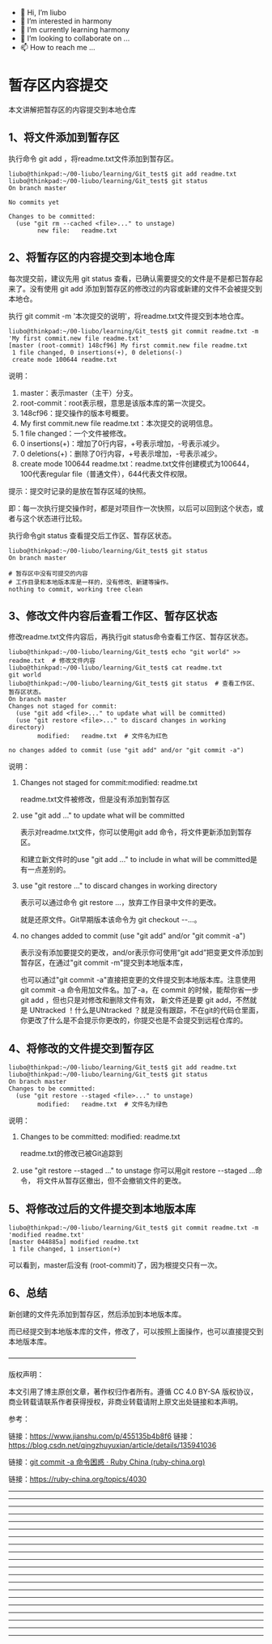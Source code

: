 * 👋 Hi, I’m liubo
* 👀 I’m interested in harmony
* 🌱 I’m currently learning harmony
* 💞️ I’m looking to collaborate on ...
* 📫 How to reach me ...



# 暂存区内容提交

本文讲解把暂存区的内容提交到本地仓库



## 1、将文件添加到暂存区

执行命令 git add ，将readme.txt文件添加到暂存区。

```shell
liubo@thinkpad:~/00-liubo/learning/Git_test$ git add readme.txt
liubo@thinkpad:~/00-liubo/learning/Git_test$ git status
On branch master

No commits yet

Changes to be committed:
  (use "git rm --cached <file>..." to unstage)
        new file:   readme.txt

```



## 2、将暂存区的内容提交到本地仓库

每次提交前，建议先用 git status 查看，已确认需要提交的文件是不是都已暂存起来了。没有使用 git add 添加到暂存区的修改过的内容或新建的文件不会被提交到本地仓。



执行 git commit -m '本次提交的说明'，将readme.txt文件提交到本地仓库。

```shell
liubo@thinkpad:~/00-liubo/learning/Git_test$ git commit readme.txt -m 'My first commit.new file readme.txt'
[master (root-commit) 148cf96] My first commit.new file readme.txt
 1 file changed, 0 insertions(+), 0 deletions(-)
 create mode 100644 readme.txt
```

说明：

1. master：表示master（主干）分支。
2. root-commit：root表示根，意思是该版本库的第一次提交。
3. 148cf96：提交操作的版本号概要。
4. My first commit.new file readme.txt：本次提交的说明信息。
5. 1 file changed：一个文件被修改。
6. 0 insertions(+)：增加了0行内容，+号表示增加，-号表示减少。
7. 0 deletions(+)：删除了0行内容，+号表示增加，-号表示减少。
8. create mode 100644 readme.txt：readme.txt文件创建模式为100644，100代表regular file（普通文件），644代表文件权限。



提示：提交时记录的是放在暂存区域的快照。

即：每一次执行提交操作时，都是对项目作一次快照，以后可以回到这个状态，或者与这个状态进行比较。



执行命令git status 查看提交后工作区、暂存区状态。

```shell
liubo@thinkpad:~/00-liubo/learning/Git_test$ git status
On branch master

# 暂存区中没有可提交的内容
# 工作目录和本地版本库是一样的，没有修改、新建等操作。
nothing to commit, working tree clean 
```



## 3、修改文件内容后查看工作区、暂存区状态

修改readme.txt文件内容后，再执行git status命令查看工作区、暂存区状态。

```shell
liubo@thinkpad:~/00-liubo/learning/Git_test$ echo "git world" >> readme.txt  # 修改文件内容
liubo@thinkpad:~/00-liubo/learning/Git_test$ cat readme.txt
git world
liubo@thinkpad:~/00-liubo/learning/Git_test$ git status  # 查看工作区、暂存区状态。
On branch master
Changes not staged for commit:
  (use "git add <file>..." to update what will be committed)
  (use "git restore <file>..." to discard changes in working directory)
        modified:   readme.txt  # 文件名为红色

no changes added to commit (use "git add" and/or "git commit -a")
```

说明：

1. Changes not staged for commit:modified: readme.txt

   readme.txt文件被修改，但是没有添加到暂存区

2. use "git add <file>..." to update what will be committed

   表示对readme.txt文件，你可以使用git add <file>命令，将文件更新添加到暂存区。

   和建立新文件时的use "git add <file>..." to include in what will be committed是有一点差别的。

3. use "git restore <file>..." to discard changes in working directory

   表示可以通过命令 git restore <file>...，放弃工作目录中文件的更改。

   就是还原文件。Git早期版本该命令为 git checkout --<file>...。

4. no changes added to commit (use "git add" and/or "git commit -a")

   表示没有添加要提交的更改，and/or表示你可使用“git add”把变更文件添加到暂存区，在通过"git commit -m"提交到本地版本库，

   也可以通过"git commit -a"直接把变更的文件提交到本地版本库。注意使用git commit -a 命令用加文件名。加了-a，在 commit 的时候，能帮你省一步 git add ，但也只是对修改和删除文件有效， 新文件还是要 git add，不然就是 UNtracked ！什么是UNtracked ？就是没有跟踪，不在git的代码仓里面，你更改了什么是不会提示你更改的，你提交也是不会提交到远程仓库的。



## 4、将修改的文件提交到暂存区

```shell
liubo@thinkpad:~/00-liubo/learning/Git_test$ git add readme.txt
liubo@thinkpad:~/00-liubo/learning/Git_test$ git status
On branch master
Changes to be committed:
  (use "git restore --staged <file>..." to unstage)
        modified:   readme.txt  # 文件名为绿色

```

说明：

1. Changes to be committed: modified: readme.txt

    readme.txt的修改已被Git追踪到

2. use "git restore --staged <file>..." to unstage
    你可以用git restore --staged <file>...命令，
    将文件从暂存区撤出，但不会撤销文件的更改。



## 5、将修改过后的文件提交到本地版本库

```shell
liubo@thinkpad:~/00-liubo/learning/Git_test$ git commit readme.txt -m 'modified readme.txt'
[master 044885a] modified readme.txt
 1 file changed, 1 insertion(+)
```

可以看到，master后没有 (root-commit)了，因为根提交只有一次。



## 6、总结

新创建的文件先添加到暂存区，然后添加到本地版本库。

而已经提交到本地版本库的文件，修改了，可以按照上面操作，也可以直接提交到本地版本库。





——————————————————

版权声明：

本文引用了博主原创文章，著作权归作者所有。遵循 CC 4.0 BY-SA 版权协议，商业转载请联系作者获得授权，非商业转载请附上原文出处链接和本声明。



参考：

链接：https://www.jianshu.com/p/455135b4b8f6
链接：https://blog.csdn.net/qingzhuyuxian/article/details/135941036

链接：[git commit -a 命令困惑 · Ruby China (ruby-china.org)](https://ruby-china.org/topics/4030)

链接：https://ruby-china.org/topics/4030






---

---

---

---

---

---

---

---

---

---

---

---

---

---

---

---

---

---

---

---













  
